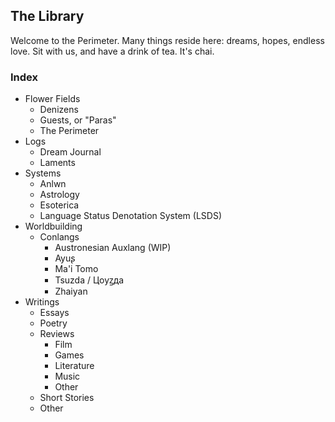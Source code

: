 ## The Library

Welcome to the Perimeter. Many things reside here: dreams, hopes, endless love. Sit with us, and have a drink of tea. It's chai. 


### Index
- Flower Fields
  - Denizens
  - Guests, or "Paras"
  - The Perimeter
- Logs
  - Dream Journal
  - Laments
- Systems
  - Anlwn
  - Astrology 
  - Esoterica
  - Language Status Denotation System (LSDS)
- Worldbuilding
  - Conlangs
    - Austronesian Auxlang (WIP)
    - Ayuʂ
    - Ma'i Tomo
    - Tsuzda / Цoyꙁдa
    - Zhaiyan
- Writings
  - Essays 
  - Poetry
  - Reviews
    - Film
    - Games
    - Literature
    - Music
    - Other
  - Short Stories
  - Other
